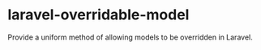 # laravel-overridable-model
Provide a uniform method of allowing models to be overridden in Laravel.
